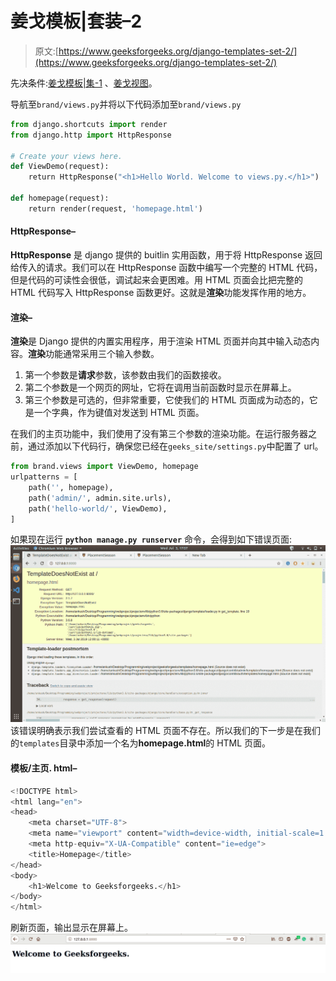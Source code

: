 # 姜戈模板|套装–2

> 原文:[https://www.geeksforgeeks.org/django-templates-set-2/](https://www.geeksforgeeks.org/django-templates-set-2/)

先决条件:[姜戈模板|集-1](https://www.geeksforgeeks.org/django-templates-set-1/) 、[姜戈视图](https://www.geeksforgeeks.org/views-in-django-python/)。

导航至`brand/views.py`并将以下代码添加至`brand/views.py`

```py
from django.shortcuts import render
from django.http import HttpResponse

# Create your views here.
def ViewDemo(request):
    return HttpResponse("<h1>Hello World. Welcome to views.py.</h1>")

def homepage(request):
    return render(request, 'homepage.html')
```

#### HttpResponse–

**HttpResponse** 是 django 提供的 buitlin 实用函数，用于将 HttpResponse 返回给传入的请求。我们可以在 HttpResponse 函数中编写一个完整的 HTML 代码，但是代码的可读性会很低，调试起来会更困难。用 HTML 页面会比把完整的 HTML 代码写入 HttpResponse 函数更好。这就是**渲染**功能发挥作用的地方。

#### 渲染–

**渲染**是 Django 提供的内置实用程序，用于渲染 HTML 页面并向其中输入动态内容。**渲染**功能通常采用三个输入参数。

1.  第一个参数是**请求**参数，该参数由我们的函数接收。
2.  第二个参数是一个网页的网址，它将在调用当前函数时显示在屏幕上。
3.  第三个参数是可选的，但非常重要，它使我们的 HTML 页面成为动态的，它是一个字典，作为键值对发送到 HTML 页面。

在我们的主页功能中，我们使用了没有第三个参数的渲染功能。在运行服务器之前，通过添加以下代码行，确保您已经在`geeks_site/settings.py`中配置了 url。

```py
from brand.views import ViewDemo, homepage
urlpatterns = [
    path('', homepage),
    path('admin/', admin.site.urls),
    path('hello-world/', ViewDemo),
]

```

如果现在运行 **`python manage.py runserver`** 命令，会得到如下错误页面:
![template-doesn't-exist](img/68bf6282c0b1c40800e232d2abd02f3a.png)
该错误明确表示我们尝试查看的 HTML 页面不存在。所以我们的下一步是在我们的`templates`目录中添加一个名为**homepage.html**的 HTML 页面。

#### 模板/主页. html–

```py
<!DOCTYPE html>
<html lang="en">
<head>
    <meta charset="UTF-8">
    <meta name="viewport" content="width=device-width, initial-scale=1.0">
    <meta http-equiv="X-UA-Compatible" content="ie=edge">
    <title>Homepage</title>
</head>
<body>
    <h1>Welcome to Geeksforgeeks.</h1>
</body>
</html>
```

刷新页面，输出显示在屏幕上。
![homepage](img/4e3ee81f06945c5bef809498f241f0cb.png)